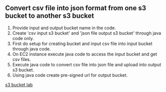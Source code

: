 ## Convert csv file into json format from one s3 bucket to another s3 bucket

1. Provide input and output bucket name in the code. 
2. Create 'csv input s3 bucket' and 'json file output s3 bucket' through java code only.
3. First do setup for creating bucket and input csv file into input bucket through java code.
3. On EC2 instance execute java code to access the input bucket and get csv files.
4. Execute java code to convert csv file into json file and upload into output s3 bucket.
5. Using java code create pre-signed url for output bucket.

[s3 bucket lab](https://github.com/techiearchive/aws-dev-lab/blob/master/lab-2-s3/images/lab-2-s3bucket.png)
